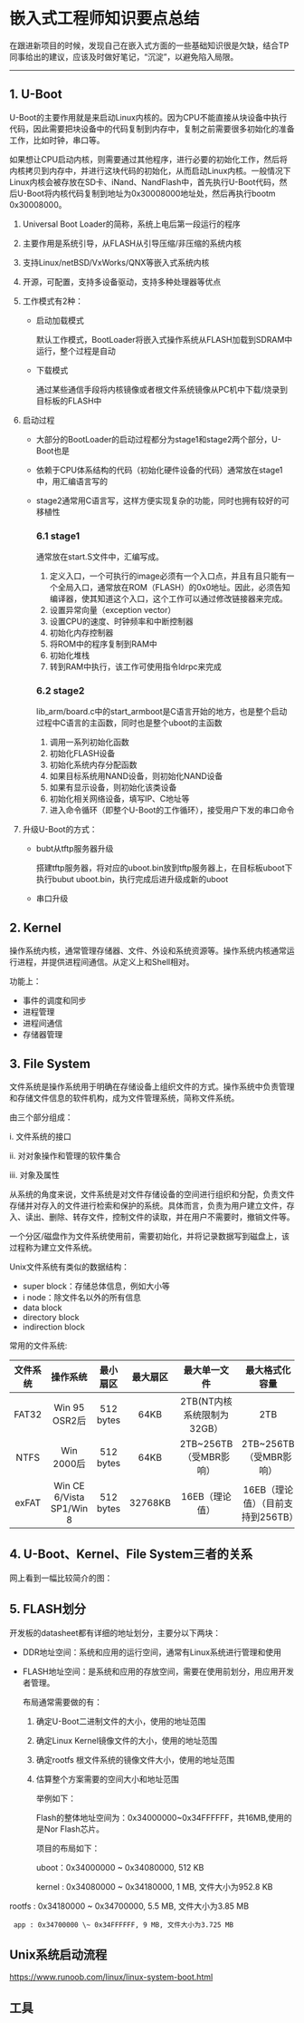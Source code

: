 # 嵌入式工程师知识要点总结

在跟进新项目的时候，发现自己在嵌入式方面的一些基础知识很是欠缺，结合TP同事给出的建议，应该及时做好笔记，“沉淀”，以避免陷入局限。

---
## 1. U-Boot

U-Boot的主要作用就是来启动Linux内核的。因为CPU不能直接从块设备中执行代码，因此需要把块设备中的代码复制到内存中，复制之前需要很多初始化的准备工作，比如时钟，串口等。

如果想让CPU启动内核，则需要通过其他程序，进行必要的初始化工作，然后将内核拷贝到内存中，并进行这块代码的初始化，从而启动Linux内核。一般情况下Linux内核会被存放在SD卡、iNand、NandFlash中，首先执行U-Boot代码，然后U-Boot将内核代码复制到地址为0x30008000地址处，然后再执行bootm 0x30008000。

1. Universal Boot Loader的简称，系统上电后第一段运行的程序

2. 主要作用是系统引导，从FLASH从引导压缩/非压缩的系统内核

3. 支持Linux/netBSD/VxWorks/QNX等嵌入式系统内核

4. 开源，可配置，支持多设备驱动，支持多种处理器等优点

5. 工作模式有2种：

   + 启动加载模式

     默认工作模式，BootLoader将嵌入式操作系统从FLASH加载到SDRAM中运行，整个过程是自动

   + 下载模式

     通过某些通信手段将内核镜像或者根文件系统镜像从PC机中下载/烧录到目标板的FLASH中

6. 启动过程

   + 大部分的BootLoader的启动过程都分为stage1和stage2两个部分，U-Boot也是

   + 依赖于CPU体系结构的代码（初始化硬件设备的代码）通常放在stage1中，用汇编语言写的

   + stage2通常用C语言写，这样方便实现复杂的功能，同时也拥有较好的可移植性

     ### 6.1 stage1

     通常放在start.S文件中，汇编写成。

     1. 定义入口，一个可执行的image必须有一个入口点，并且有且只能有一个全局入口，通常放在ROM（FLASH）的0x0地址。因此，必须告知编译器，使其知道这个入口，这个工作可以通过修改链接器来完成。
     2. 设置异常向量（exception vector）
     3. 设置CPU的速度、时钟频率和中断控制器
     4. 初始化内存控制器
     5. 将ROM中的程序复制到RAM中
     6. 初始化堆栈
     7. 转到RAM中执行，该工作可使用指令ldrpc来完成

     ### 6.2 stage2

     lib_arm/board.c中的start_armboot是C语言开始的地方，也是整个启动过程中C语言的主函数，同时也是整个uboot的主函数

     1. 调用一系列初始化函数
     2. 初始化FLASH设备
     3. 初始化系统内存分配函数
     4. 如果目标系统用NAND设备，则初始化NAND设备
     5. 如果有显示设备，则初始化该类设备
     6. 初始化相关网络设备，填写IP、C地址等
     7. 进入命令循环（即整个U-Boot的工作循环），接受用户下发的串口命令

7. 升级U-Boot的方式：

   + bubt从tftp服务器升级

     搭建tftp服务器，将对应的uboot.bin放到tftp服务器上，在目标板uboot下执行bubut uboot.bin，执行完成后进升级成新的uboot

   + 串口升级

## 2. Kernel

操作系统内核，通常管理存储器、文件、外设和系统资源等。操作系统内核通常运行进程，并提供进程间通信。从定义上和Shell相对。

功能上：

- 事件的调度和同步
- 进程管理
- 进程间通信
- 存储器管理

## 3. File System

文件系统是操作系统用于明确在存储设备上组织文件的方式。操作系统中负责管理和存储文件信息的软件机构，成为文件管理系统，简称文件系统。

由三个部分组成：

i.  文件系统的接口

ii. 对对象操作和管理的软件集合

iii. 对象及属性

从系统的角度来说，文件系统是对文件存储设备的空间进行组织和分配，负责文件存储并对存入的文件进行检索和保护的系统。具体而言，负责为用户建立文件，存入、读出、删除、转存文件，控制文件的读取，并在用户不需要时，撤销文件等。

一个分区/磁盘作为文件系统使用前，需要初始化，并将记录数据写到磁盘上，该过程称为建立文件系统。

Unix文件系统有类似的数据结构：

+ super block：存储总体信息，例如大小等
+ i node：除文件名以外的所有信息
+ data block
+ directory block
+ indirection block

常用的文件系统:

| 文件系统 |         操作系统         | 最小扇区  | 最大扇区 |        最大单一文件        |          最大格式化容量           |     档案数量     |
| :------: | :----------------------: | :-------: | :------: | :------------------------: | :-------------------------------: | :--------------: |
|  FAT32   |      Win 95 OSR2后       | 512 bytes |   64KB   | 2TB(NT内核系统限制为32GB） |                2TB                |     4194304      |
|   NTFS   |        Win 2000后        | 512 bytes |   64KB   |   2TB~256TB（受MBR影响）   |      2TB~256TB（受MBR影响）       |        无        |
|  exFAT   | Win CE 6/Vista SP1/Win 8 | 512 bytes | 32768KB  |       16EB（理论值）       | 16EB（理论值）（目前支持到256TB） | 至少可以大于1000 |

## 4. U-Boot、Kernel、File System三者的关系

网上看到一幅比较简介的图：

## 5. FLASH划分

开发板的datasheet都有详细的地址划分，主要分以下两块：

+ DDR地址空间：系统和应用的运行空间，通常有Linux系统进行管理和使用

+ FLASH地址空间：是系统和应用的存放空间，需要在使用前划分，用应用开发者管理。

  布局通常需要做的有：

  1. 确定U-Boot二进制文件的大小，使用的地址范围

  2. 确定Linux Kernel镜像文件的大小，使用的地址范围

  3. 确定rootfs 根文件系统的镜像文件大小，使用的地址范围

  4. 估算整个方案需要的空间大小和地址范围

     举例如下：

     Flash的整体地址空间为：0x34000000~0x34FFFFFF，共16MB,使用的是Nor Flash芯片。

     项目的布局如下：

     uboot：0x34000000 \~ 0x34080000, 512 KB
     
     kernel : 0x34080000 \~ 0x34180000, 1 MB, 文件大小为952.8 KB
     
rootfs : 0x34180000 \~ 0x34700000, 5.5 MB, 文件大小为3.85 MB
     
     app : 0x34700000 \~ 0x34FFFFFF, 9 MB, 文件大小为3.725 MB

## Unix系统启动流程

https://www.runoob.com/linux/linux-system-boot.html

## 工具